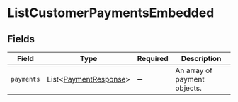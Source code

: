 # ListCustomerPaymentsEmbedded


## Fields

| Field                                                                | Type                                                                 | Required                                                             | Description                                                          |
| -------------------------------------------------------------------- | -------------------------------------------------------------------- | -------------------------------------------------------------------- | -------------------------------------------------------------------- |
| `payments`                                                           | List\<[PaymentResponse](../../models/components/PaymentResponse.md)> | :heavy_minus_sign:                                                   | An array of payment objects.                                         |
